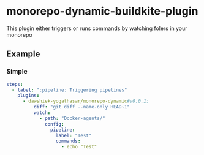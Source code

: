 # monorepo-dynamic-buildkite-plugin

This plugin either triggers or runs commands by watching folers in your monorepo

## Example

### Simple

```yml
steps:
  - label: ":pipeline: Triggering pipelines"
    plugins:
      - dawshiek-yogathasar/monorepo-dynamic#v0.0.1:
          diff: "git diff --name-only HEAD~1"
          watch:
            - path: "Docker-agents/"
              config:
                pipeline:
                  label: "Test"
                  commands:
                    - echo "Test"
```